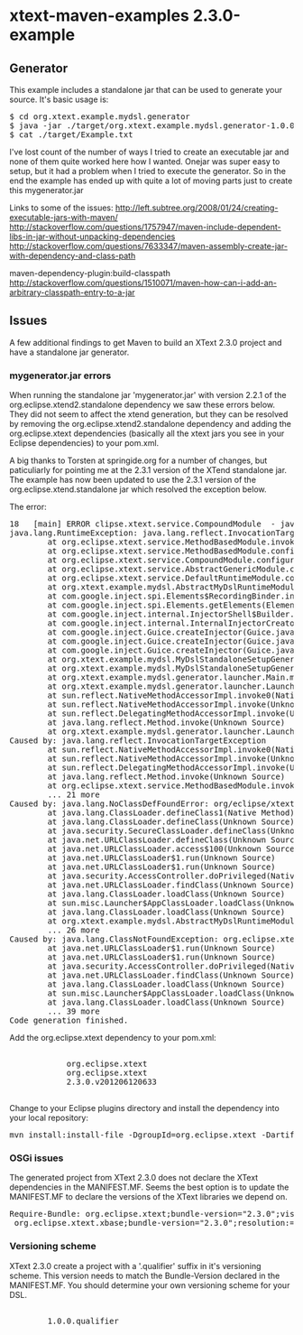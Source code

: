 xtext-maven-examples 2.3.0-example
==================================

## Generator

This example includes a standalone jar that can be used to generate your source.  It's basic usage is:
<pre>
$ cd org.xtext.example.mydsl.generator
$ java -jar ./target/org.xtext.example.mydsl.generator-1.0.0-SNAPSHOT.jar -src ./src/test/mydsl/Example.mydsl -targetdir ./target
$ cat ./target/Example.txt
</pre>

I've lost count of the number of ways I tried to create an executable jar and none of them quite worked here how
I wanted.  Onejar was super easy to setup, but it had a problem when I tried to execute the generator.  So in the
end the example has ended up with quite a lot of moving parts just to create this mygenerator.jar
			
Links to some of the issues:
http://left.subtree.org/2008/01/24/creating-executable-jars-with-maven/ 
http://stackoverflow.com/questions/1757947/maven-include-dependent-libs-in-jar-without-unpacking-dependencies
http://stackoverflow.com/questions/7633347/maven-assembly-create-jar-with-dependency-and-class-path

maven-dependency-plugin:build-classpath
http://stackoverflow.com/questions/1510071/maven-how-can-i-add-an-arbitrary-classpath-entry-to-a-jar


## Issues

A few additional findings to get Maven to build an XText 2.3.0 project and have a standalone jar generator.


### mygenerator.jar errors

When running the standalone jar 'mygenerator.jar' with version 2.2.1 of the org.eclipse.xtend2.standalone dependency
we saw these errors below.  They did not seem to affect the xtend generation, but they can be resolved by removing 
the org.eclipse.xtend2.standalone dependency and adding the org.eclipse.xtext dependencies (basically all the xtext jars 
you see in your Eclipse dependencies) to your pom.xml.  

A big thanks to Torsten at springide.org for a number of changes, but paticuliarly for pointing me at the 2.3.1 version
of the XTend standalone jar.  The example has now been updated to use the 2.3.1 version of the org.eclipse.xtend.standalone
jar which resolved the exception below.

The error:
<pre>
18   [main] ERROR clipse.xtext.service.CompoundModule  - java.lang.reflect.InvocationTargetException
java.lang.RuntimeException: java.lang.reflect.InvocationTargetException
        at org.eclipse.xtext.service.MethodBasedModule.invokeMethod(MethodBasedModule.java:136)
        at org.eclipse.xtext.service.MethodBasedModule.configure(MethodBasedModule.java:49)
        at org.eclipse.xtext.service.CompoundModule.configure(CompoundModule.java:34)
        at org.eclipse.xtext.service.AbstractGenericModule.configure(AbstractGenericModule.java:32)
        at org.eclipse.xtext.service.DefaultRuntimeModule.configure(DefaultRuntimeModule.java:74)
        at org.xtext.example.mydsl.AbstractMyDslRuntimeModule.configure(AbstractMyDslRuntimeModule.java:25)
        at com.google.inject.spi.Elements$RecordingBinder.install(Elements.java:223)
        at com.google.inject.spi.Elements.getElements(Elements.java:101)
        at com.google.inject.internal.InjectorShell$Builder.build(InjectorShell.java:133)
        at com.google.inject.internal.InternalInjectorCreator.build(InternalInjectorCreator.java:103)
        at com.google.inject.Guice.createInjector(Guice.java:95)
        at com.google.inject.Guice.createInjector(Guice.java:72)
        at com.google.inject.Guice.createInjector(Guice.java:62)
        at org.xtext.example.mydsl.MyDslStandaloneSetupGenerated.createInjector(MyDslStandaloneSetupGenerated.java:26)
        at org.xtext.example.mydsl.MyDslStandaloneSetupGenerated.createInjectorAndDoEMFRegistration(MyDslStandaloneSetupGenerated.java:20)
        at org.xtext.example.mydsl.generator.launcher.Main.main(Main.java:41)
        at org.xtext.example.mydsl.generator.launcher.Launcher.launch(Launcher.java:56)
        at sun.reflect.NativeMethodAccessorImpl.invoke0(Native Method)
        at sun.reflect.NativeMethodAccessorImpl.invoke(Unknown Source)
        at sun.reflect.DelegatingMethodAccessorImpl.invoke(Unknown Source)
        at java.lang.reflect.Method.invoke(Unknown Source)
        at org.xtext.example.mydsl.generator.launcher.Launcher.main(Launcher.java:46)
Caused by: java.lang.reflect.InvocationTargetException
        at sun.reflect.NativeMethodAccessorImpl.invoke0(Native Method)
        at sun.reflect.NativeMethodAccessorImpl.invoke(Unknown Source)
        at sun.reflect.DelegatingMethodAccessorImpl.invoke(Unknown Source)
        at java.lang.reflect.Method.invoke(Unknown Source)
        at org.eclipse.xtext.service.MethodBasedModule.invokeMethod(MethodBasedModule.java:134)
        ... 21 more
Caused by: java.lang.NoClassDefFoundError: org/eclipse/xtext/serializer/sequencer/AbstractDelegatingSemanticSequencer
        at java.lang.ClassLoader.defineClass1(Native Method)
        at java.lang.ClassLoader.defineClass(Unknown Source)
        at java.security.SecureClassLoader.defineClass(Unknown Source)
        at java.net.URLClassLoader.defineClass(Unknown Source)
        at java.net.URLClassLoader.access$100(Unknown Source)
        at java.net.URLClassLoader$1.run(Unknown Source)
        at java.net.URLClassLoader$1.run(Unknown Source)
        at java.security.AccessController.doPrivileged(Native Method)
        at java.net.URLClassLoader.findClass(Unknown Source)
        at java.lang.ClassLoader.loadClass(Unknown Source)
        at sun.misc.Launcher$AppClassLoader.loadClass(Unknown Source)
        at java.lang.ClassLoader.loadClass(Unknown Source)
        at org.xtext.example.mydsl.AbstractMyDslRuntimeModule.bindISemanticSequencer(AbstractMyDslRuntimeModule.java:44)
        ... 26 more
Caused by: java.lang.ClassNotFoundException: org.eclipse.xtext.serializer.sequencer.AbstractDelegatingSemanticSequencer
        at java.net.URLClassLoader$1.run(Unknown Source)
        at java.net.URLClassLoader$1.run(Unknown Source)
        at java.security.AccessController.doPrivileged(Native Method)
        at java.net.URLClassLoader.findClass(Unknown Source)
        at java.lang.ClassLoader.loadClass(Unknown Source)
        at sun.misc.Launcher$AppClassLoader.loadClass(Unknown Source)
        at java.lang.ClassLoader.loadClass(Unknown Source)
        ... 39 more
Code generation finished.
</pre>

Add the org.eclipse.xtext dependency to your pom.xml:
<pre>
        <dependency>
            <groupId>org.eclipse.xtext</groupId>
            <artifactId>org.eclipse.xtext</artifactId>
            <version>2.3.0.v201206120633</version>
        </dependency>
</pre>

Change to your Eclipse plugins directory and install the dependency into your local repository:
<pre>
mvn install:install-file -DgroupId=org.eclipse.xtext -DartifactId=org.eclipse.xtext -Dpackaging=jar -Dversion=2.3.0.v201206120633 -Dfile=org.eclipse.xtext_2.3.0.v201206120633.jar -DgeneratePom=true
</pre>



### OSGi issues

The generated project from XText 2.3.0 does not declare the XText dependencies in the MANIFEST.MF.  Seems the best option is to 
update the MANIFEST.MF to declare the versions of the XText libraries we depend on.

<pre>
Require-Bundle: org.eclipse.xtext;bundle-version="2.3.0";visibility:=reexport,
 org.eclipse.xtext.xbase;bundle-version="2.3.0";resolution:=optional;visibility:=reexport,
</pre>


### Versioning scheme

XText 2.3.0 create a project with a '.qualifier' suffix in it's versioning scheme.  This version needs to match the Bundle-Version
declared in the MANIFEST.MF.  You should determine your own versioning scheme for your DSL.

<pre>
		<!-- You should change this and the MANIFEST.MF to your versioning scheme -->
		<version>1.0.0.qualifier</version>
</pre>

